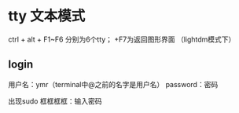 # tty 文本模式
ctrl + alt + F1~F6 分别为6个tty； +F7为返回图形界面 （lightdm模式下）

## login
用户名：ymr（terminal中@之前的名字是用户名）
password：密码

出现sudo 框框框框：输入密码
